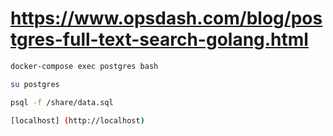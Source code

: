 # https://www.opsdash.com/blog/postgres-full-text-search-golang.html


```bash
docker-compose exec postgres bash
```

```bash
su postgres
```

```bash
psql -f /share/data.sql
```

```bash
[localhost] (http://localhost)
```
